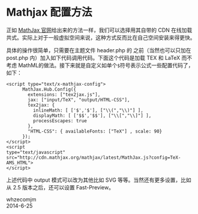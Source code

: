 Mathjax 配置方法
===

正如 [MathJax 官网](http://docs.mathjax.org/en/latest/configuration.html#loading-and-configuring-mathjax)给出来的方法一样，我们可以选择用其自带的 CDN 在线加载共式。实际上对于一般虚拟空间来说，这种方式反而比在自己空间安装来得更快。
 
具体的操作很简单，只需要在主题文件 header.php 的 </head> 之前（当然也可以只加在 post.php 内）加入如下代码调用代码。下面这个代码是加载 TEX 和 LaTeX 而不考虑 MathML的做法。接下来就是自定义如单个`$`符号表示公式一些配置代码了，如下：
   
    <script type="text/x-mathjax-config">
          MathJax.Hub.Config({
            extensions: ["tex2jax.js"],
            jax: ["input/TeX", "output/HTML-CSS"],
            tex2jax: {
              inlineMath: [ ['$','$'], ["\\(","\\)"] ],
              displayMath: [ ['$$','$$'], ["\\[","\\]"] ],
              processEscapes: true
            },
            "HTML-CSS": { availableFonts: ["TeX"] , scale: 90}
          });
    </script>
    <script 
    type="text/javascript" src="http://cdn.mathjax.org/mathjax/latest/MathJax.js?config=TeX-AMS_HTML">
    </script>

上述代码中 output 模式可以改为其他比如 SVG 等等。当然还有更多设置，比如从 2.5 版本之后，还可以设置 Fast-Preview。

whzecomjm  
2014-6-25